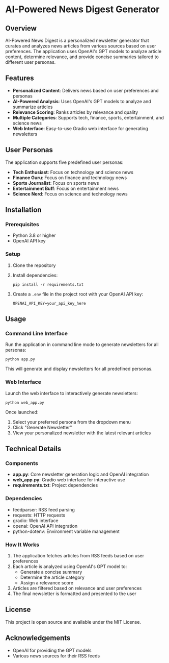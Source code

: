 # AI-Powered News Digest Generator

## Overview
AI-Powered News Digest is a personalized newsletter generator that curates and analyzes news articles from various sources based on user preferences. The application uses OpenAI's GPT models to analyze article content, determine relevance, and provide concise summaries tailored to different user personas.

## Features
- **Personalized Content**: Delivers news based on user preferences and personas
- **AI-Powered Analysis**: Uses OpenAI's GPT models to analyze and summarize articles
- **Relevance Scoring**: Ranks articles by relevance and quality
- **Multiple Categories**: Supports tech, finance, sports, entertainment, and science news
- **Web Interface**: Easy-to-use Gradio web interface for generating newsletters

## User Personas
The application supports five predefined user personas:
- **Tech Enthusiast**: Focus on technology and science news
- **Finance Guru**: Focus on finance and technology news
- **Sports Journalist**: Focus on sports news
- **Entertainment Buff**: Focus on entertainment news
- **Science Nerd**: Focus on science and technology news

## Installation

### Prerequisites
- Python 3.8 or higher
- OpenAI API key

### Setup
1. Clone the repository

2. Install dependencies:
   ```
   pip install -r requirements.txt
   ```

3. Create a `.env` file in the project root with your OpenAI API key:
   ```
   OPENAI_API_KEY=your_api_key_here
   ```

## Usage

### Command Line Interface
Run the application in command line mode to generate newsletters for all personas:

```
python app.py
```

This will generate and display newsletters for all predefined personas.

### Web Interface
Launch the web interface to interactively generate newsletters:

```
python web_app.py
```

Once launched:
1. Select your preferred persona from the dropdown menu
2. Click "Generate Newsletter"
3. View your personalized newsletter with the latest relevant articles

## Technical Details

### Components
- **app.py**: Core newsletter generation logic and OpenAI integration
- **web_app.py**: Gradio web interface for interactive use
- **requirements.txt**: Project dependencies

### Dependencies
- feedparser: RSS feed parsing
- requests: HTTP requests
- gradio: Web interface
- openai: OpenAI API integration
- python-dotenv: Environment variable management

### How It Works
1. The application fetches articles from RSS feeds based on user preferences
2. Each article is analyzed using OpenAI's GPT model to:
   - Generate a concise summary
   - Determine the article category
   - Assign a relevance score
3. Articles are filtered based on relevance and user preferences
4. The final newsletter is formatted and presented to the user

## License
This project is open source and available under the MIT License.

## Acknowledgements
- OpenAI for providing the GPT models
- Various news sources for their RSS feeds